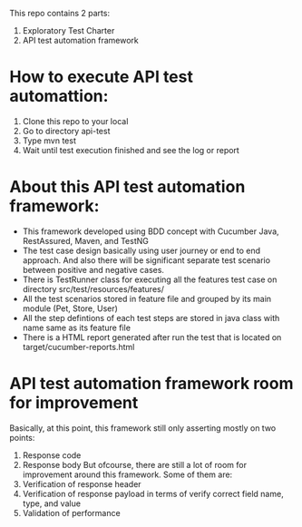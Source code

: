 This repo contains 2 parts:
1. Exploratory Test Charter
2. API test automation framework

# How to execute API test automattion:
1. Clone this repo to your local
2. Go to directory api-test
3. Type mvn test
4. Wait until test execution finished and see the log or report

# About this API test automation framework:
- This framework developed using BDD concept with Cucumber Java, RestAssured, Maven, and TestNG
- The test case design basically using user journey or end to end approach. And also there will be significant separate test scenario between positive and negative cases. 
- There is TestRunner class for executing all the features test case on directory src/test/resources/features/
- All the test scenarios stored in feature file and grouped by its main module (Pet, Store, User)
- All the step defintions of each test steps are stored in java class with name same as its feature file
- There is a HTML report generated after run the test that is located on target/cucumber-reports.html

# API test automation framework room for improvement
Basically, at this point, this framework still only asserting mostly on two points:
1. Response code
2. Response body
But ofcourse, there are still a lot of room for improvement around this framework. Some of them are:
1. Verification of response header
2. Verification of response payload in terms of verify correct field name, type, and value
3. Validation of performance
